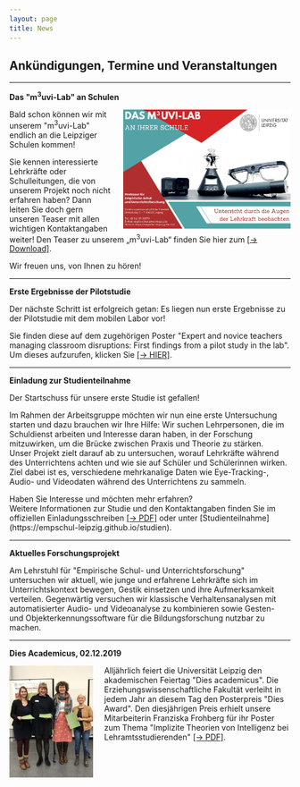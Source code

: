 ```yaml
---
layout: page
title: News
---
```


## Ankündigungen, Termine und Veranstaltungen

***

<b>Das "m<sup>3</sup>uvi-Lab" an Schulen</b>

<p><img src="assets/images/Karte_m3uvi-lab_final.jpg" width="300" hight="213" alt="" style="float:right; margin-left:20px;">Bald schon können wir mit unserem "m<sup>3</sup>uvi-Lab" endlich an die Leipziger Schulen kommen!</p>

<p>Sie kennen interessierte Lehrkräfte oder Schulleitungen, die von unserem Projekt noch nicht erfahren haben? Dann leiten Sie doch gern unseren Teaser mit allen wichtigen Kontaktangaben weiter! Den Teaser zu unserem „m<sup>3</sup>uvi-Lab“ finden Sie hier zum <a href="/assets/pdfs/Karte_m3uvi-lab_final.pdf">[&rarr; Download]</a>.</p>

<p>Wir freuen uns, von Ihnen zu hören!</p>

***

<b>Erste Ergebnisse der Pilotstudie</b>

<p>Der nächste Schritt ist erfolgreich getan: Es liegen nun erste Ergebnisse zu der Pilotstudie mit dem mobilen Labor vor!</p>

<p>Sie finden diese auf dem zugehörigen Poster "Expert and novice teachers managing classroom disruptions: First findings from a pilot study in the lab". Um dieses aufzurufen, klicken Sie <a href="/assets/pdfs/Mandy_Klatt_Poster_SIG27.pdf">[&rarr; HIER]</a>.</p>

***

<b>Einladung zur Studienteilnahme</b>

<p>Der Startschuss für unsere erste Studie ist gefallen!</p>

<p>Im Rahmen der Arbeitsgruppe möchten wir nun eine erste Untersuchung starten und dazu brauchen wir Ihre Hilfe: Wir suchen Lehrpersonen, die im Schuldienst arbeiten und Interesse daran haben, in der Forschung mitzuwirken, um die Brücke zwischen Praxis und Theorie zu stärken.<br>
Unser Projekt zielt darauf ab zu untersuchen, worauf Lehrkräfte während des Unterrichtens achten und wie sie auf Schüler und Schülerinnen wirken. Ziel dabei ist es, verschiedene mehrkanalige Daten wie Eye-Tracking-, Audio- und Videodaten während des Unterrichtens zu sammeln.</p>

<p>Haben Sie Interesse und möchten mehr erfahren?<br>
Weitere Informationen zur Studie und den Kontaktangaben finden Sie im offiziellen Einladungsschreiben <a href="/assets/pdfs/Einladung_Pilotstudie.pdf">[&rarr; PDF]</a> oder unter [Studienteilnahme](https://empschul-leipzig.github.io/studien).</p>

***

<b>Aktuelles Forschungsprojekt</b>

<p>Am Lehrstuhl für "Empirische Schul- und Unterrichtsforschung" untersuchen wir aktuell, wie junge und erfahrene Lehrkräfte sich im Unterrichtskontext bewegen, Gestik einsetzen und ihre Aufmerksamkeit verteilen. Gegenwärtig versuchen wir klassische Verhaltensanalysen mit automatisierter Audio- und Videoanalyse zu kombinieren sowie Gesten- und Objekterkennungssoftware für die Bildungsforschung nutzbar zu machen.</p>
 
***

<b>Dies Academicus, 02.12.2019</b> 

<p><img src="assets/images/Dies_Award.jpg" width="150" hight="200" alt="" style="float:left; margin-right:20px;">Alljährlich feiert die Universität Leipzig den akademischen Feiertag "Dies academicus". Die Erziehungswissenschaftliche Fakultät verleiht in jedem Jahr an diesem Tag den Posterpreis "Dies Award". Den diesjährigen Preis erhielt unsere Mitarbeiterin Franziska Frohberg für ihr Poster zum Thema "Implizite Theorien von Intelligenz bei Lehramtsstudierenden" <a href="/assets/pdfs/Frohberg_Poster_2019_12_02.pdf">[&rarr; PDF]</a>.</p>